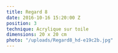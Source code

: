 ```yaml
---
title: Regard 8
date: 2016-10-16 15:20:00 Z
position: 3
technique: Acrylique sur toile
dimensions: 20 x 20 cm
photo: "/uploads/Regard8_hd-e19c2b.jpg"
---
```


